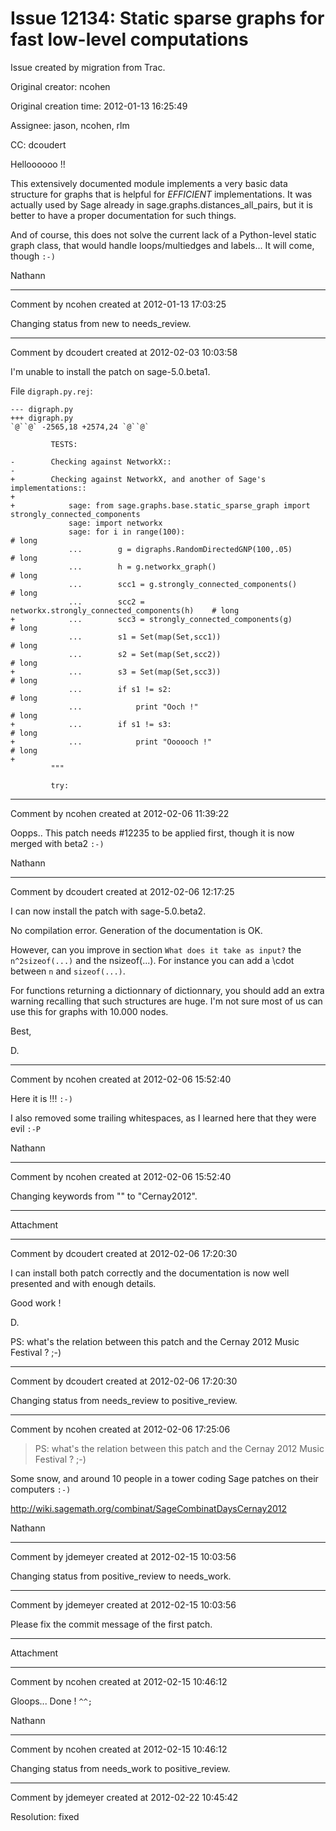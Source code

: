 # Issue 12134: Static sparse graphs for fast low-level computations

Issue created by migration from Trac.

Original creator: ncohen

Original creation time: 2012-01-13 16:25:49

Assignee: jason, ncohen, rlm

CC:  dcoudert

Helloooooo !!

This extensively documented module implements a very basic data structure for graphs that is helpful for *EFFICIENT* implementations. It was actually used by Sage already in sage.graphs.distances_all_pairs, but it is better to have a proper documentation for such things.

And of course, this does not solve the current lack of a Python-level static graph class, that would handle loops/multiedges and labels... It will come, though `:-)`

Nathann


---

Comment by ncohen created at 2012-01-13 17:03:25

Changing status from new to needs_review.


---

Comment by dcoudert created at 2012-02-03 10:03:58

I'm unable to install the patch on sage-5.0.beta1.

File `digraph.py.rej`:

```
--- digraph.py
+++ digraph.py
`@``@` -2565,18 +2574,24 `@``@`
 
         TESTS:
 
-        Checking against NetworkX::
-
+        Checking against NetworkX, and another of Sage's implementations::
+
+            sage: from sage.graphs.base.static_sparse_graph import strongly_connected_components
             sage: import networkx
             sage: for i in range(100):                                     # long
             ...        g = digraphs.RandomDirectedGNP(100,.05)             # long
             ...        h = g.networkx_graph()                              # long
             ...        scc1 = g.strongly_connected_components()            # long
             ...        scc2 = networkx.strongly_connected_components(h)    # long
+            ...        scc3 = strongly_connected_components(g)             # long
             ...        s1 = Set(map(Set,scc1))                             # long
             ...        s2 = Set(map(Set,scc2))                             # long
+            ...        s3 = Set(map(Set,scc3))                             # long
             ...        if s1 != s2:                                        # long
             ...            print "Ooch !"                                  # long
+            ...        if s1 != s3:                                        # long
+            ...            print "Oooooch !"                               # long
+
         """
 
         try:

```



---

Comment by ncohen created at 2012-02-06 11:39:22

Oopps.. This patch needs #12235 to be applied first, though it is now merged with beta2 `:-)`

Nathann


---

Comment by dcoudert created at 2012-02-06 12:17:25

I can now install the patch with sage-5.0.beta2. 

No compilation error. Generation of the documentation is OK.

However, can you improve in section `What does it take as input?` the `n^2sizeof(...)` and the nsizeof(...). For instance you can add a \cdot between `n` and `sizeof(...)`.

For functions returning a dictionnary of dictionnary, you should add an extra warning recalling that such structures are huge. I'm not sure most of us can use this for graphs with 10.000 nodes.

Best, 

D.


---

Comment by ncohen created at 2012-02-06 15:52:40

Here it is !!! `:-)`

I also removed some trailing whitespaces, as I learned here that they were evil `:-P`

Nathann


---

Comment by ncohen created at 2012-02-06 15:52:40

Changing keywords from "" to "Cernay2012".


---

Attachment


---

Comment by dcoudert created at 2012-02-06 17:20:30

I can install both patch correctly and the documentation is now well presented and with enough details.

Good work !

D.

PS: what's the relation between this patch and the Cernay 2012 Music Festival ? ;-)


---

Comment by dcoudert created at 2012-02-06 17:20:30

Changing status from needs_review to positive_review.


---

Comment by ncohen created at 2012-02-06 17:25:06

> PS: what's the relation between this patch and the Cernay 2012 Music Festival ? ;-)

Some snow, and around 10 people in a tower coding Sage patches on their computers `:-)`

http://wiki.sagemath.org/combinat/SageCombinatDaysCernay2012

Nathann


---

Comment by jdemeyer created at 2012-02-15 10:03:56

Changing status from positive_review to needs_work.


---

Comment by jdemeyer created at 2012-02-15 10:03:56

Please fix the commit message of the first patch.


---

Attachment


---

Comment by ncohen created at 2012-02-15 10:46:12

Gloops... Done ! `^^;`

Nathann


---

Comment by ncohen created at 2012-02-15 10:46:12

Changing status from needs_work to positive_review.


---

Comment by jdemeyer created at 2012-02-22 10:45:42

Resolution: fixed
